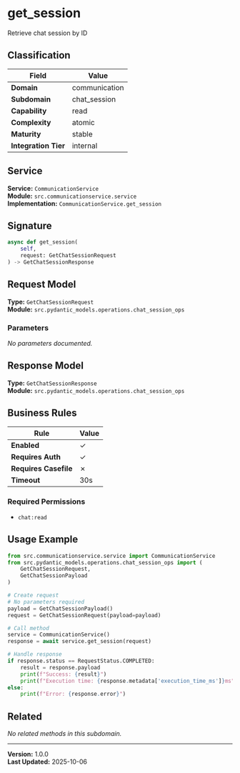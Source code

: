 # get_session

Retrieve chat session by ID

## Classification

| Field | Value |
|-------|-------|
| **Domain** | communication |
| **Subdomain** | chat_session |
| **Capability** | read |
| **Complexity** | atomic |
| **Maturity** | stable |
| **Integration Tier** | internal |

## Service

**Service:** `CommunicationService`  
**Module:** `src.communicationservice.service`  
**Implementation:** `CommunicationService.get_session`

## Signature

```python
async def get_session(
    self,
    request: GetChatSessionRequest
) -> GetChatSessionResponse
```

## Request Model

**Type:** `GetChatSessionRequest`  
**Module:** `src.pydantic_models.operations.chat_session_ops`

### Parameters

*No parameters documented.*


## Response Model

**Type:** `GetChatSessionResponse`  
**Module:** `src.pydantic_models.operations.chat_session_ops`

## Business Rules

| Rule | Value |
|------|-------|
| **Enabled** | ✓ |
| **Requires Auth** | ✓ |
| **Requires Casefile** | ✗ |
| **Timeout** | 30s |

### Required Permissions

- `chat:read`


## Usage Example

```python
from src.communicationservice.service import CommunicationService
from src.pydantic_models.operations.chat_session_ops import (
    GetChatSessionRequest,
    GetChatSessionPayload
)

# Create request
# No parameters required
payload = GetChatSessionPayload()
request = GetChatSessionRequest(payload=payload)

# Call method
service = CommunicationService()
response = await service.get_session(request)

# Handle response
if response.status == RequestStatus.COMPLETED:
    result = response.payload
    print(f"Success: {result}")
    print(f"Execution time: {response.metadata['execution_time_ms']}ms")
else:
    print(f"Error: {response.error}")
```

## Related

*No related methods in this subdomain.*


---

**Version:** 1.0.0  
**Last Updated:** 2025-10-06
